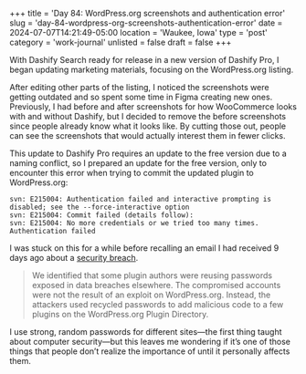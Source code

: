 +++
title = 'Day 84: WordPress.org screenshots and authentication error'
slug = 'day-84-wordpress-org-screenshots-authentication-error'
date = 2024-07-07T14:21:49-05:00
location = 'Waukee, Iowa'
type = 'post'
category = 'work-journal'
unlisted = false
draft = false
+++

With Dashify Search ready for release in a new version of Dashify Pro, I began updating marketing materials, focusing on the WordPress.org listing.

After editing other parts of the listing, I noticed the screenshots were getting outdated and so spent some time in Figma creating new ones. Previously, I had before and after screenshots for how WooCommerce looks with and without Dashify, but I decided to remove the before screenshots since people already know what it looks like. By cutting those out, people can see the screenshots that would actually interest them in fewer clicks.

This update to Dashify Pro requires an update to the free version due to a naming conflict, so I prepared an update for the free version, only to encounter this error when trying to commit the updated plugin to WordPress.org:

```
svn: E215004: Authentication failed and interactive prompting is disabled; see the --force-interactive option
svn: E215004: Commit failed (details follow):
svn: E215004: No more credentials or we tried too many times.
Authentication failed
```

I was stuck on this for a while before recalling an email I had received 9 days ago about a [security breach](https://www.wordfence.com/blog/2024/06/developer-accounts-compromised-due-to-credential-reuse-in-wordpress-org-supply-chain-attack/).

> We identified that some plugin authors were reusing passwords exposed in data breaches elsewhere. The compromised accounts were not the result of an exploit on WordPress.org. Instead, the attackers used recycled passwords to add malicious code to a few plugins on the WordPress.org Plugin Directory.

I use strong, random passwords for different sites—the first thing taught about computer security—but this leaves me wondering if it’s one of those things that people don’t realize the importance of until it personally affects them.
